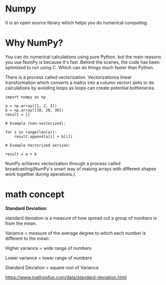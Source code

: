 # Numpy

It is an open source library which helps you do numerical computing.

# Why NumPy?

You can do numerical calculations using pure Python. but the main reasons you use NumPy is because it's fast. Behind the scenes, the code has been optimized to run using C. Which can do things much faster than Python.

There is a process called vectorization. Vectorization(a linear transformation which converts a matrix into a column vector) aims to do calculations by avoiding loops as loops can create potential bottlenecks.

    
    import numpy as np

    a = np.array([1, 2, 3])
    b = np.array([10, 20, 30])
    result = []
    
    # Example (non-vectorized):

    for i in range(len(a)):
        result.append(a[i] + b[i])

    # Example Vectorized version:

    result = a + b

NumPy achieves vectorization through a process called broadcasting(NumPy's smart way of making arrays with different shapes work together during operations.).

# math concept

**Standard Deviation**:

standard deviation is a measure of how spread out a group of numbers is from the mean.

Variance = measure of the average degree to which each number is different to the mean.

Higher variance = wide range of numbers

Lower variance = lower range of numbers

Standard Deviation = square root of Variance

https://www.mathsisfun.com/data/standard-deviation.html